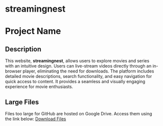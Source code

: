 # streamingnest
# Project Name

## Description
This website, **streamingnest**, allows users to explore movies and series with an intuitive design. Users can live-stream videos directly through an in-browser player, eliminating the need for downloads. The platform includes detailed movie descriptions, search functionality, and easy navigation for quick access to content. It provides a seamless and visually engaging experience for movie enthusiasts.

## Large Files
Files too large for GitHub are hosted on Google Drive. Access them using the link below:
[Download Files](https://drive.google.com/drive/folders/1T6IQ09ApLlCOaNqPm_z3bza27rCCLPwh?usp=drive_link)
